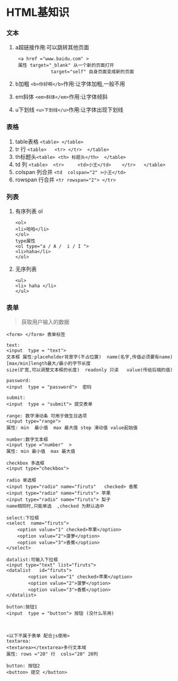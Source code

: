 # HTML基知识

### 文本

1. a超链接作用:可以跳转其他页面  

   ```
    <a href ="www.baidu.com" > 
    属性 target="_blank" 从一个新的页面打开   
    			target="self" 自身页面变成新的页面
   ```

   

2. b加粗 `<b>你好啊</b>`作用:让字体加粗,一般不用

3. em斜体 `<em>斜体</em>`作用:让字体倾斜

4. u下划线 `<u>下划线</u>`作用:让字体出现下划线

### 表格

1. table表格 `<table> </table>` 
2. tr 行 `<table>   <tr> </tr>  </table>`
3. th标题头`<table> <th> 标题头</th>  </table> `
4. td 列 `<table>  <tr>     <td>小王</td>    </tr>   </table>` 
5. colspan 列合并 `<td  colspan="2" >小王</td>`
6. rowspan 行合并 `<tr rowspan="2"> </tr>`

### 列表

1. 有序列表 ol 

   ```
   <ol> 
   <li>哈哈</li>
   </ol>
   type属性  
   <ol type="a / A /  i / I ">
   <li>haha</li>
   </ol>
   ```

2. 无序列表

   ```
   <ul>
   <li> haha </li>
   </ul>
   ```

### 表单

> 获取用户输入的数据

```
<form> </form> 表单标签

text: 
<input  type = "text"> 
文本框 属性:placeholder背景字(不占位置)  name(名字,传值必须要有name)  [max/min]length最大/最小的字节长度
size(扩宽,可以调整文本框的长度)  readonly 只读   value(传给后端的值)

password: 
<input  type = "password">  密码

submit:
<input  type = "submit"> 提交表单

range: 数字滑动条 可用于做生日选项
<input type="range">
属性: min  最小值  max 最大值 step 滑动值 value起始值 

number:数字文本框
<input type ="number"  >
属性: min 最小值  max 最大值

checkbox 多选框 
<input type="checkbox">

radio 单选框 
<input type="radio" name="firuts"   checked> 香蕉
<input type="radio" name="firuts"> 苹果
<input type="radio" name="firuts"> 梨子
name相同时,只能单选  ,checked 为默认选中

select:下拉框
<select  name="firuts">
	<option value="1" checked>苹果</option>
	<option value="2">菠萝</option>
	<option value="3">香蕉</option>
</select>

datalist:可输入下拉框
<input type="text" list="firuts">
<datalist   id="firuts">
		<option value="1" checked>苹果</option>
		<option value="2">菠萝</option>
		<option value="3">香蕉</option>
</datalist>

button:按钮1
<input  type = "button"> 按钮 (没什么吊用)



<以下不属于表单 配合js使用>
textarea:
<textarea></textarea>多行文本域 
属性: rows ="20" 行  cols="20" 20列

button: 按钮2
<button> 提交 </button>

```
